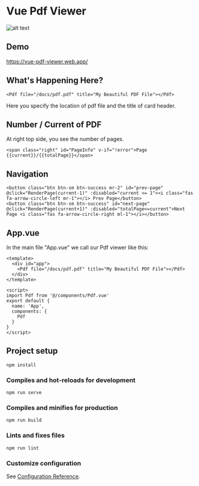 # Vue Pdf Viewer

![alt text](https://www.mustafacagri.com/wp-content/uploads/2020/11/vue-pdf-viewer.gif "Vue Pdf Viewer")

## Demo

https://vue-pdf-viewer.web.app/

## What's Happening Here?

```
<Pdf file="/docs/pdf.pdf" title="My Beautiful PDF File"></Pdf>
```

Here you specify the location of pdf file and the title of card header.

## Number / Current of PDF

At right top side, you see the number of pages.

```
<span class="right" id="PageInfo" v-if="!error">Page {{current}}/{{totalPage}}</span>
```

## Navigation

```
<button class="btn btn-sm btn-success mr-2" id="prev-page" @click="RenderPage(current-1)" :disabled="current <= 1"><i class="fas fa-arrow-circle-left mr-1"></i> Prev Page</button>
<button class="btn btn-sm btn-success" id="next-page" @click="RenderPage(current+1)" :disabled="totalPage<=current">Next Page <i class="fas fa-arrow-circle-right ml-1"></i></button>
```


## App.vue

In the main file "App.vue" we call our Pdf viewer like this:

```
<template>
  <div id="app">
    <Pdf file="/docs/pdf.pdf" title="My Beautiful PDF File"></Pdf>
  </div>
</template>

<script>
import Pdf from '@/components/Pdf.vue'
export default {
  name: 'App',
  components: {
    Pdf
  }
}
</script>
```



## Project setup
```
npm install
```

### Compiles and hot-reloads for development
```
npm run serve
```

### Compiles and minifies for production
```
npm run build
```

### Lints and fixes files
```
npm run lint
```

### Customize configuration
See [Configuration Reference](https://cli.vuejs.org/config/).
